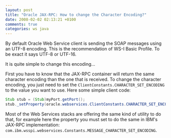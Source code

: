 ```yaml
---
layout: post
title: "Oracle JAX-RPC: How to change the Character Encoding?"
date: 2008-02-02 02:13:21 +0100
comments: true
categories: ws java
---
```


By default Oracle Web Service client is sending the SOAP messages using an UTF-8 encoding. This is the recommendation of WS-I Basic Profile. To be exact it says UTF-8 or UTF-16.

It is quite simple to change this encoding...

First you have to know that the JAX-RPC container will return the same character encoding than the one that is received. To change the character encoding, you just need to set the `ClientConstants.CHARACTER_SET_ENCODING` to the value you want to use. Here some simple client code:

``` java
Stub stub = (Stub)myPort.getPort();
stub._setProperty(oracle.webservices.ClientConstants.CHARACTER_SET_ENCODING, "UTF-16");
```

Most of the Web Services stacks are offering the same kind of utility to do that, for example here the property you must set to do the same in IBM's JAX-RPC implementation: `com.ibm.wsspi.webservices.Constants.MESSAGE_CHARACTER_SET_ENCODING`.
